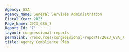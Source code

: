 ```yaml
---
Agency: GSA
Agency_Name: General Services Administration
Fiscal_Year: 2023
Page_Name: 2023_GSA_7
Report_Id: '7'
layout: congressional-reports
permalink: /resources/congressional-reports/2023_GSA_7
title: Agency Compliance Plan
---
```

